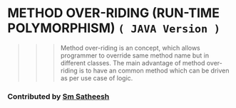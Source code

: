 # METHOD OVER-RIDING (RUN-TIME POLYMORPHISM) `( JAVA Version )`

>>> Method over-riding is an concept, which allows programmer to override same method name but in different classes.
>>> The main advantage of method over-riding is to have an common method which can be driven as per use case of logic.

### Contributed by [Sm Satheesh](https://github.com/smsatheesh)
